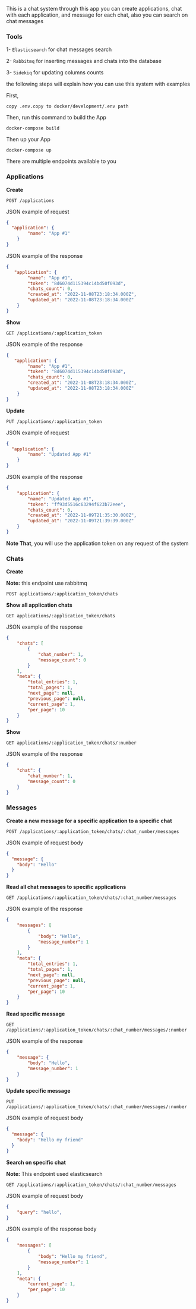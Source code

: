 This is a chat system through this app you can create applications, chat with each application, and message for each chat, also you can search on chat messages

### Tools

1- `Elasticsearch` for chat messages search 

2- `Rabbitmq` for inserting messages and chats into the database

3- `Sidekiq` for updating columns counts

the following steps will explain how you can use this system with examples


First, 
```
copy .env.copy to docker/development/.env path
```
Then, run this command to build the App

```
docker-compose build
```
Then up your App
```
docker-compose up
```

There are multiple endpoints available to you

### Applications

**Create**

```
POST /applications
```

JSON example of request

```json
{
  "application": {
        "name": "App #1"
    }
}
```

JSON example of the response

```json
{
   "application": {
        "name": "App #1",
        "token": "8d6074d115394c14bd50f093d",
        "chats_count": 0,
        "created_at": "2022-11-08T23:18:34.000Z",
        "updated_at": "2022-11-08T23:18:34.000Z"
    }
}
```
**Show**

```
GET /applications/:application_token
```

JSON example of the response

```json
{
   "application": {
        "name": "App #1",
        "token": "8d6074d115394c14bd50f093d",
        "chats_count": 0,
        "created_at": "2022-11-08T23:18:34.000Z",
        "updated_at": "2022-11-08T23:18:34.000Z"
    }
}
```
**Update**

```
PUT /applications/:application_token
```

JSON example of request
```json
{
  "application": {
        "name": "Updated App #1"
    }
}
```

JSON example of the response
```json
{
    "application": {
        "name": "Updated App #1",
        "token": "ff93d5516c63294f623b72eee",
        "chats_count": 0,
        "created_at": "2022-11-09T21:35:30.000Z",
        "updated_at": "2022-11-09T21:39:39.000Z"
    }
}
```


**Note That**, you will use the application token on any request of the system

### Chats

**Create**

**Note:** this endpoint use rabbitmq

```
POST applications/:application_token/chats
```

**Show all application chats**

```
GET applications/:application_token/chats
```

JSON example of the response
```json
{
    "chats": [
        {
            "chat_number": 1,
            "message_count": 0
        }
    ],
    "meta": {
        "total_entries": 1,
        "total_pages": 1,
        "next_page": null,
        "previous_page": null,
        "current_page": 1,
        "per_page": 10
    }
}
```

**Show**

```
GET applications/:application_token/chats/:number
```

JSON example of the response

```json
{
    "chat": {
        "chat_number": 1,
        "message_count": 0
    }
}
```

### Messages

**Create a new message for a specific application to a specific chat**

```
POST /applications/:application_token/chats/:chat_number/messages
```

JSON example of request body
```json
{
  "message": {
    "body": "Hello"
  }
}
```

**Read all chat messages to specific applications**

```
GET /applications/:application_token/chats/:chat_number/messages
```

JSON example of the response

```json
{
    "messages": [
        {
            "body": "Hello",
            "message_number": 1
        }
    ],
    "meta": {
        "total_entries": 1,
        "total_pages": 1,
        "next_page": null,
        "previous_page": null,
        "current_page": 1,
        "per_page": 10
    }
}
```


**Read specific message**

```
GET /applications/:application_token/chats/:chat_number/messages/:number
```

JSON example of the response

```json
{
    "message": {
        "body": "Hello",
        "message_number": 1
    }
}
```

**Update specific message**

```
PUT /applications/:application_token/chats/:chat_number/messages/:number
```

JSON example of request body

```json
{
  "message": {
    "body": "Hello my friend"
  }
}
```


**Search on specific chat**

**Note:** This endpoint used elasticsearch

```
GET /applications/:application_token/chats/:chat_number/messages
```

JSON example of request body
```json
{
    "query": "hello",
}
```

JSON example of the response body

```json
{
    "messages": [
        {
            "body": "Hello my friend",
            "message_number": 1
        }
    ],
    "meta": {
        "current_page": 1,
        "per_page": 10
    }
}
```
